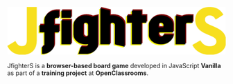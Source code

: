![alt text](images/logo-jfighters.png "Logo de JfighterS")

JfighterS is a **browser-based board game** developed in JavaScript **Vanilla** as part of a **training project** at **OpenClassrooms**.
